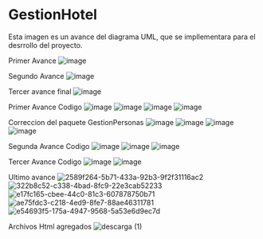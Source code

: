 # GestionHotel
Esta imagen es un avance del diagrama UML, que se impllementara para el desrrollo del proyecto.

Primer Avance
![image](https://github.com/Carlos11-tech/GestionHotel/assets/166523273/bfd9f29b-578e-4b0f-b114-27655955a3de)

Segundo Avance
![image](https://github.com/Carlos11-tech/GestionHotel/assets/166523461/65d31d7d-29f2-47f2-931b-7c794cfee892)

Tercer avance final
![image](https://github.com/Carlos11-tech/GestionHotel/assets/166523171/e5fcfa39-b17a-4403-9b8e-ccf9c713d3c9)

Primer Avance Codigo 
![image](https://github.com/Carlos11-tech/GestionHotel/assets/166523273/11f77bc2-9ac2-4c53-8c09-2d778a4f628f)
![image](https://github.com/Carlos11-tech/GestionHotel/assets/166523273/053a64ac-f989-418b-98d3-8a318b73dff0)
![image](https://github.com/Carlos11-tech/GestionHotel/assets/166523273/7addac39-a61a-4853-9fa1-c102022bb33d)
![image](https://github.com/Carlos11-tech/GestionHotel/assets/166523273/8d58d0b3-1647-4bc6-b27b-4cfa43e7e0b7)

Correccion del paquete GestionPersonas
![image](https://github.com/Carlos11-tech/GestionHotel/assets/166523273/5d66fe50-dcb2-4878-9b1b-fd7160440e01)
![image](https://github.com/Carlos11-tech/GestionHotel/assets/166523273/bd674590-0b29-4d6f-9058-e123de7603c6)
![image](https://github.com/Carlos11-tech/GestionHotel/assets/166523273/43044382-f6da-4a20-9bcc-0729aa812f4c)
![image](https://github.com/Carlos11-tech/GestionHotel/assets/166523273/7aac09e8-1107-4141-ac1e-4773ea01d907)

Segunda Avance Codigo
![image](https://github.com/Carlos11-tech/GestionHotel/assets/166523273/0fca47e4-3455-4e5a-9853-65d4596b83f0)
![image](https://github.com/Carlos11-tech/GestionHotel/assets/166523273/7f7b9881-923b-470d-b542-61934a692869)
![image](https://github.com/Carlos11-tech/GestionHotel/assets/166523273/69501b9c-4910-40c0-a4fc-38b297f3ad43)

Tercer Avance Codigo
![image](https://github.com/Carlos11-tech/GestionHotel/assets/166523273/423c421d-fe91-4a92-a8d4-c8aea9424f14)
![image](https://github.com/Carlos11-tech/GestionHotel/assets/166523273/0c82d1e6-790d-4ad9-b160-a9d45d2ce66e)

Ultimo avance
![2589f264-5b71-433a-92b3-9f2f31116ac2](https://github.com/Carlos11-tech/GestionHotel/assets/166523123/3568c2ad-0df7-4c27-a1bd-6f759dd5015b)
![322b8c52-c338-4bad-8fc9-22e3cab52233](https://github.com/Carlos11-tech/GestionHotel/assets/166523123/a5d6d8e1-097a-4259-9190-73b665d80228)
![e17fc165-cbee-44c0-81c3-607878750b71](https://github.com/Carlos11-tech/GestionHotel/assets/166523123/826ce3de-aac2-4562-94f1-f7d3a13391f8)
![ae75fdc3-c218-4ed9-8fe7-88ae46311781](https://github.com/Carlos11-tech/GestionHotel/assets/166523123/1b2ee407-ac19-4376-96f6-b55d329e1af5)
![e54693f5-175a-4947-9568-5a53e6d9ec7d](https://github.com/Carlos11-tech/GestionHotel/assets/166523123/806da597-8cd7-41a7-ab75-bb196caac36f)

Archivos Html agregados
![descarga (1)](https://github.com/Carlos11-tech/GestionHotel/assets/166523123/1ce2d7d7-dd88-4b31-bffb-1a6528bbee3b)


